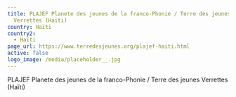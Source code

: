 ```yaml
---
title: PLAJEF Planete des jeunes de la franco-Phonie / Terre des jeunes
  Verrettes (Haïti)
country: Haïti
country2:
  - Haïti
page_url: https://www.terredesjeunes.org/plajef-haiti.html
active: false
logo_image: /media/placeholder__.jpg
---
```

PLAJEF Planete des jeunes de la franco-Phonie / Terre des jeunes Verrettes (Haïti)
